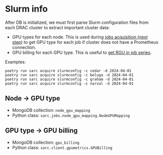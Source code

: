 # Slurm info

After DB is initialized, we must first parse Slurm configuration files from each
DRAC cluster to extract important cluster data:
- GPU types for each node. This is used during [jobs acquisition (next step)](cli_jobs.md)
  to get GPU type for each job if cluster does not have a Prometheus connection.
- GPU billing for each GPU type. This is useful to [get RGU in job series](rgu.md).

Examples:
```
poetry run sarc acquire slurmconfig -c cedar -d 2024-04-01
poetry run sarc acquire slurmconfig -c beluga -d 2024-04-01
poetry run sarc acquire slurmconfig -c graham -d 2024-04-01
poetry run sarc acquire slurmconfig -c narval -d 2024-04-01
```

## Node -> GPU type

- MongoDB collection: `node_gpu_mapping`
- Python class: `sarc.jobs.node_gpu_mapping.NodeGPUMapping`

## GPU type -> GPU billing

- MongoDB collection: `gpu_billing`
- Python class: `sarc.client.gpumetrics.GPUBilling`
